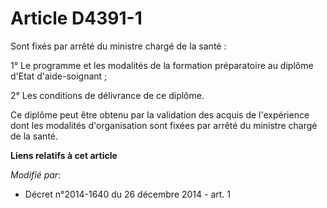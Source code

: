 # Article D4391-1

Sont fixés par arrêté du ministre chargé de la santé : 

1° Le programme et les modalités de la formation préparatoire au diplôme d'Etat d'aide-soignant ; 

2° Les conditions de délivrance de ce diplôme. 

Ce diplôme peut être obtenu par la validation des acquis de l'expérience dont les modalités d'organisation sont fixées par
arrêté du ministre chargé de la santé.

**Liens relatifs à cet article**

_Modifié par_:

  - Décret n°2014-1640 du 26 décembre 2014 - art. 1
